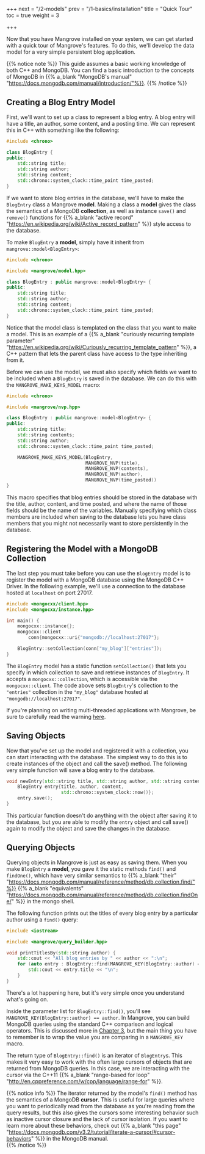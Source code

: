+++
next = "/2-models"
prev = "/1-basics/installation"
title = "Quick Tour"
toc = true
weight = 3

+++

Now that you have Mangrove installed on your system, we can get started with a quick tour of Mangrove's features. To do this, we'll develop the data model for a very simple persistent blog application. 

{{% notice note %}}
This guide assumes a basic working knowledge of both C++ and MongoDB. You can find a basic introduction to the concepts of MongoDB in {{% a_blank "MongoDB's manual" "https://docs.mongodb.com/manual/introduction/"%}}.
{{% /notice %}}

## Creating a Blog Entry Model

First, we'll want to set up a class to represent a blog entry. A blog entry will have a title, an author, some content, and a posting time. We can represent this in C++ with something like the following:

```cpp
#include <chrono>

class BlogEntry {
public:
    std::string title;
    std::string author;
    std::string content;
    std::chrono::system_clock::time_point time_posted;
}
```

If we want to store blog entries in the database, we'll have to make the `BlogEntry` class a Mangrove **model**. Making a class a **model** gives the class the semantics of a MongoDB **collection**, as well as instance `save()` and `remove()` functions for {{% a_blank "active record" "https://en.wikipedia.org/wiki/Active_record_pattern" %}} style access to the database.

To make `BlogEntry` a **model**, simply have it inherit from `mangrove::model<BlogEntry>`:

```cpp
#include <chrono>

#include <mangrove/model.hpp>

class BlogEntry : public mangrove::model<BlogEntry> {
public:
    std::string title;
    std::string author;
    std::string content;
    std::chrono::system_clock::time_point time_posted;
}
```

Notice that the model class is templated on the class that you want to make a model. This is an example of a {{% a_blank "curiously recurring template parameter" "https://en.wikipedia.org/wiki/Curiously_recurring_template_pattern" %}}, a C++ pattern that lets the parent class have access to the type inheriting from it.

Before we can use the model, we must also specify which fields we want to be included when a `BlogEntry` is saved in the database. We can do this with the `MANGROVE_MAKE_KEYS_MODEL` macro:

```cpp
#include <chrono>

#include <mangrove/nvp.hpp>

class BlogEntry : public mangrove::model<BlogEntry> {
public:
    std::string title;
    std::string contents;
    std::string author;
    std::chrono::system_clock::time_point time_posted;

    MANGROVE_MAKE_KEYS_MODEL(BlogEntry, 
                             MANGROVE_NVP(title),
                             MANGROVE_NVP(contents),
                             MANGROVE_NVP(author),
                             MANGROVE_NVP(time_posted))
}
```

This macro specifies that blog entries should be stored in the database with the title, author, content, and time posted, and where the name of those fields should be the name of the variables. Manually specifying which class members are included when saving to the database lets you have class members that you might not necessarily want to store persistently in the database.

## Registering the Model with a MongoDB Collection

The last step you must take before you can use the `BlogEntry` model is to register the model with a MongoDB database using the MongoDB C++ Driver. In the following example, we'll use a connection to the database hosted at `localhost` on port 27017.

```cpp
#include <mongocxx/client.hpp>
#include <mongocxx/instance.hpp>

int main() {
    mongocxx::instance{};
    mongocxx::client 
        conn{mongocxx::uri{"mongodb://localhost:27017"};

    BlogEntry::setCollection(conn["my_blog"]["entries"]);
}
```

The `BlogEntry` model has a static function `setCollection()` that lets you specify in which collection to save and retrieve instances of `BlogEntry`. It accepts a `mongocxx::collection`, which is accessible via the `mongocxx::client`. The code above sets `BlogEntry`'s collection to the `"entries"` collection in the `"my_blog"` database hosted at `"mongodb://localhost:27017"`.

If you're planning on writing multi-threaded applications with Mangrove, be sure to carefully read the warning [here](/2-models/introduction/#linking-with-the-database).

## Saving Objects

Now that you've set up the model and registered it with a collection, you can start interacting with the database. The simplest way to do this is to create instances of the object and call the save() method. The following very simple function will save a blog entry to the database.

```cpp
void newEntry(std::string title, std::string author, std::string content) { 
    BlogEntry entry{title, author, content,
                    std::chrono::system_clock::now()};
    entry.save();
}
```

This particular function doesn't do anything with the object after saving it to the database, but you are able to modify the `entry` object and call save() again to modify the object and save the changes in the database.

## Querying Objects

Querying objects in Mangrove is just as easy as saving them. When you make `BlogEntry` a **model**, you gave it the static methods `find()` and `findOne()`, which have very similar semantics to {{% a_blank "their" "https://docs.mongodb.com/manual/reference/method/db.collection.find/"%}} {{% a_blank "equivalents" "https://docs.mongodb.com/manual/reference/method/db.collection.findOne/" %}} in the mongo shell. 

The following function prints out the titles of every blog entry by a particular author using a `find()` query:

```cpp
#include <iostream>

#include <mangrove/query_builder.hpp>

void printTitlesBy(std::string author) {
    std::cout << "All blog entries by " << author << ":\n";
    for (auto entry : BlogEntry::find(MANGROVE_KEY(BlogEntry::author) == author)) {
        std::cout << entry.title << "\n";
    }
}
```

There's a lot happening here, but it's very simple once you understand what's going on.

Inside the parameter list for `BlogEntry::find()`, you'll see `MANGROVE_KEY(BlogEntry::author) == author`. In Mangrove, you can build MongoDB queries using the standard C++ comparison and logical operators. This is discussed more in [Chapter 3](/3-queries), but the main thing you have to remember is to wrap the value you are comparing in a `MANGROVE_KEY` macro.

The return type of `BlogEntry::find()` is an iterator of `BlogEntry`s. This makes it very easy to work with the often large cursors of objects that are returned from MongoDB queries. In this case, we are interacting with the cursor via the C++11 {{% a_blank "range-based for loop" "http://en.cppreference.com/w/cpp/language/range-for" %}}.

{{% notice info %}}
The iterator returned by the model's `find()` method has the semantics of a MongoDB **cursor**. This is useful for large queries where you want to periodically read from the database as you're reading from the query results, but this also gives the cursors some interesting behavior such as inactive cursor closure and the lack of cursor isolation. If you want to learn more about these behaviors, check out {{% a_blank "this page" "https://docs.mongodb.com/v3.2/tutorial/iterate-a-cursor/#cursor-behaviors" %}} in the MongoDB manual.  
{{% /notice %}}
